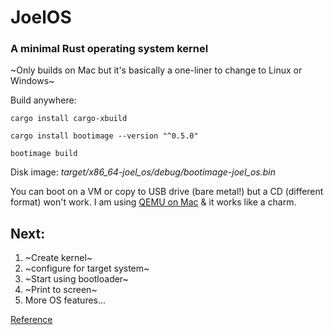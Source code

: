 # JoelOS

### A minimal Rust operating system kernel

~Only builds on Mac but it's basically a one-liner to change to Linux or Windows~

Build anywhere:

`cargo install cargo-xbuild`

`cargo install bootimage --version "^0.5.0"`

`bootimage build`

Disk image: _target/x86_64-joel_os/debug/bootimage-joel_os.bin_

You can boot on a VM or copy to USB drive (bare metal!) but a CD (different format) won't work. I am using [QEMU on Mac](https://www.qemu.org/download/#macos) & it works like a charm. 

## Next:

1. ~Create kernel~  
2. ~configure for target system~ 
3. ~Start using bootloader~ 
4. ~Print to screen~
5. More OS features...

[Reference](https://os.phil-opp.com/freestanding-rust-binary/)

